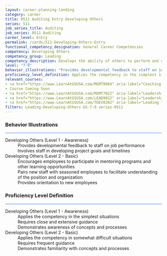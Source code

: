 ```yaml
---
layout: career-planning-landing
category: career
title: 0511 Auditing Entry Developing Others
series: 511
job_series_title: Auditing
job_series: 0511 Auditing
career_level: Entry
permalink: /cards/511-Developing-Others-Entry
functional_competency_designation: General Career Competencies
competency: Developing Others
competency_group: Leading
competency_description: Develops the ability of others to perform and contribute to the organization by providing ongoing feedback and by providing opportunities to learn through formal and informal methods.
level: "7-9"
behavior_illustrations: "Provides developmental feedback to staff on job performance ? Involves staff in developing project goals and timelines ? Encourages employees to participate in mentoring programs and other learning opportunities ? Pairs new staff with seasoned employees to facilitate understanding of the position and organization ? Provides orientation to new employees"
proficiency_level_definition: Applies the competency in the simplest situations ? Requires close and extensive guidance ? Demonstrates awareness of concepts and processes ? Applies the competency in somewhat difficult situations ? Requires frequent guidance ? Demonstrates familiarity with concepts and processes 
relevant_courses: 
- <a href="https://www.LearnAtGSUSA.com/MGMT9004" aria-label="Coaching Skills for Today's Leaders (MGMT9002), GSU - https://www.LearnAtGSUSA.com/MGMT9004">Coaching Skills for Today's Leaders (MGMT9002), GSU</a>
- Course Coming Soon
- <a href="https://www.LearnAtGSUSA.com/MGMT7022" aria-label="Leadership Essentials (MGMT7020), GSU - https://www.LearnAtGSUSA.com/MGMT7022">Leadership Essentials (MGMT7020), GSU</a>
- <a href="https://www.LearnAtGSUSA.com/LEAD9022" aria-label="Leadership, Motivation and Accountability for High Performance Organizations (LEAD9020), GSU - https://www.LearnAtGSUSA.com/LEAD9022">Leadership, Motivation and Accountability for High Performance Organizations (LEAD9020), GSU</a>
- <a href="https://www.LearnAtGSUSA.com/TDEV8202" aria-label="Leading Teams and Groups (TDEV8200), GSU - https://www.LearnAtGSUSA.com/TDEV8202">Leading Teams and Groups (TDEV8200), GSU</a>
filters: Leading-Developing-Others GS-7-9 series-0511
---
```


<div class="desktop:grid-col-6 margin-y-3">
  <div class="border-top-2 bg-white padding-3 shadow-5 height-full members-hover border-1px button-border border-top-blue radius-lg card-text-color">
    <h3>Behavior Illustrations</h3>
    <hr style="background-color: #1b74e0 !important;"/>
    <dl class="text-base card-content-color"><dt>Developing Others (Level 1 - Awareness)</dt><dd>Provides developmental feedback to staff on job performance </dd><dd> Involves staff in developing project goals and timelines</dd><dt>Developing Others (Level 2 - Basic)</dt><dd>Encourages employees to participate in mentoring programs and other learning opportunities </dd><dd> Pairs new staff with seasoned employees to facilitate understanding of the position and organization </dd><dd> Provides orientation to new employees</dd></dl>
  </div>
</div>
<div class="desktop:grid-col-6 margin-y-3">
  <div class="border-top-2 bg-white padding-3 shadow-5 height-full members-hover border-1px button-border border-top-blue radius-lg card-text-color">
    <h3>Proficiency Level Definition</h3>
     <hr style="background-color: #1b74e0 !important;"/>
    <dl class="text-base card-content-color"><dt>Developing Others (Level 1 - Awareness)</dt><dd>Applies the competency in the simplest situations </dd><dd> Requires close and extensive guidance </dd><dd> Demonstrates awareness of concepts and processes</dd><dt>Developing Others (Level 2 - Basic)</dt><dd>Applies the competency in somewhat difficult situations </dd><dd> Requires frequent guidance </dd><dd> Demonstrates familiarity with concepts and processes </dd></dl>
  </div>
</div>